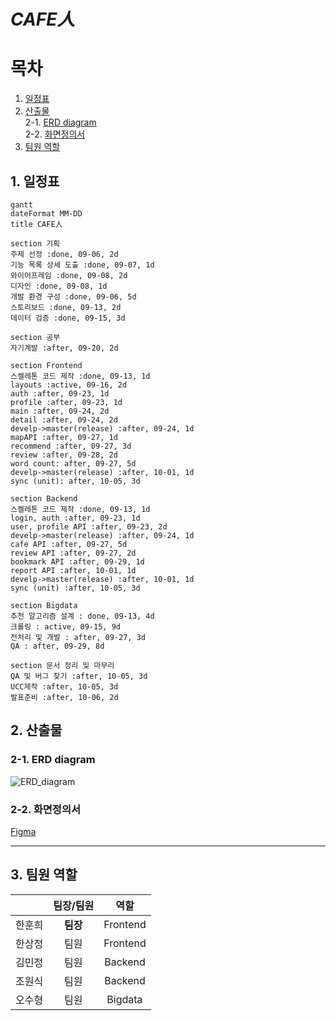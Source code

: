 # ***CAFE人***

# 목차
1. [일정표](#1-일정표)
2. [산출물](#2-산출물)
<br> 2-1. [ERD diagram](#2\-1-erd-diagram)
<br> 2-2. [화면정의서](#2\-2-화면정의서)
3. [팀원 역할](#3-팀원-역할)

## 1. 일정표
```mermaid
gantt
dateFormat MM-DD
title CAFE人

section 기획
주제 선정 :done, 09-06, 2d
기능 목록 상세 도출 :done, 09-07, 1d
와이어프레임 :done, 09-08, 2d
디자인 :done, 09-08, 1d
개발 환경 구성 :done, 09-06, 5d
스토리보드 :done, 09-13, 2d
데이터 검증 :done, 09-15, 3d 

section 공부
자기계발 :after, 09-20, 2d

section Frontend
스켈레톤 코드 제작 :done, 09-13, 1d
layouts :active, 09-16, 2d
auth :after, 09-23, 1d
profile :after, 09-23, 1d
main :after, 09-24, 2d
detail :after, 09-24, 2d
develp->master(release) :after, 09-24, 1d
mapAPI :after, 09-27, 1d
recommend :after, 09-27, 3d
review :after, 09-28, 2d
word count: after, 09-27, 5d
develp->master(release) :after, 10-01, 1d
sync (unit): after, 10-05, 3d

section Backend
스켈레톤 코드 제작 :done, 09-13, 1d
login, auth :after, 09-23, 1d
user, profile API :after, 09-23, 2d
develp->master(release) :after, 09-24, 1d
cafe API :after, 09-27, 5d
review API :after, 09-27, 2d
bookmark API :after, 09-29, 1d
report API :after, 10-01, 1d
develp->master(release) :after, 10-01, 1d
sync (unit) :after, 10-05, 3d

section Bigdata
추천 알고리즘 설계 : done, 09-13, 4d
크롤링 : active, 09-15, 9d
전처리 및 개발 : after, 09-27, 3d
QA : after, 09-29, 8d

section 문서 정리 및 마무리
QA 및 버그 찾기 :after, 10-05, 3d
UCC제작 :after, 10-05, 3d
발표준비 :after, 10-06, 2d

```
## 2. 산출물
### 2-1. ERD diagram
![ERD_diagram](/uploads/8674178b46ad2ad8caba9029d13c076e/ERD_diagram.png)


### 2-2. 화면정의서
[Figma](https://www.figma.com/file/msAae4hEesmSnv3aJeYxuU/Coffee)

---

## 3. 팀원 역할
||팀장/팀원|역할|
|:---:|:---:|:---:|
|한훈희|**팀장**|Frontend|
|한상정|팀원|Frontend|
|김민정|팀원|Backend|
|조원식|팀원|Backend|
|오수형|팀원|Bigdata|


